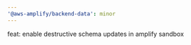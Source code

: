 ```yaml
---
'@aws-amplify/backend-data': minor
---
```


feat: enable destructive schema updates in amplify sandbox
